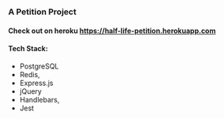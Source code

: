 ### A Petition Project 
#### Check out on heroku https://half-life-petition.herokuapp.com

#### Tech Stack:

* PostgreSQL
* Redis,
* Express.js
* jQuery
* Handlebars,
* Jest
